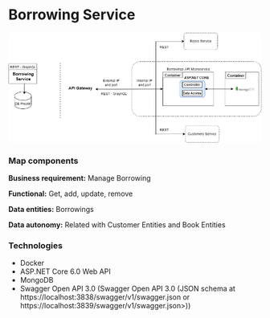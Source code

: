 # Borrowing Service

![schema](img/borrowing.png)

### Map components

**Business requirement:**  Manage Borrowing

**Functional:**  Get, add, update, remove

**Data entities:** Borrowings

**Data autonomy:** Related with Customer Entities and Book Entities

### Technologies

* Docker
* ASP.NET Core 6.0 Web API
* MongoDB
* Swagger Open API 3.0 (Swagger Open API 3.0 (JSON schema at https://localhost:3838/swagger/v1/swagger.json or https://localhost:3839/swagger/v1/swagger.json>))
